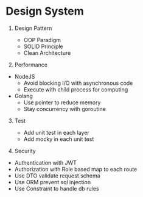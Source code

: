 # Design System

1. Design Pattern
   - OOP Paradigm
   - SOLID Principle
   - Clean Architecture

2. Performance
  - NodeJS
    - Avoid blocking I/O with asynchronous code
    - Execute with child process for computing
  - Golang
    - Use pointer to reduce memory
    - Stay concurrency with goroutine

3. Test
   - Add unit test in each layer
   - Add mocky in each unit test

4. Security
  - Authentication with JWT
  - Authorization with Role based map to each route
  - Use DTO validate request schema
  - Use ORM prevent sql injection
  - Use Constraint to handle db rules
